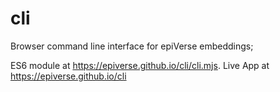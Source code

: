 # cli
Browser command line interface for epiVerse embeddings;

ES6 module at https://epiverse.github.io/cli/cli.mjs.
Live App at https://epiverse.github.io/cli
